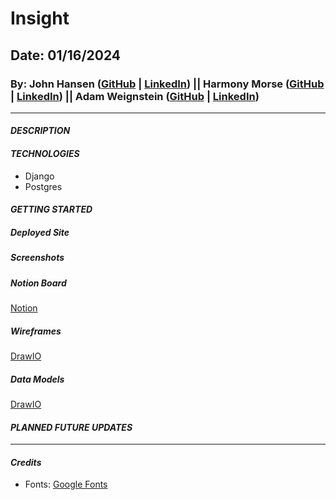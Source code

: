 # Insight
## Date: 01/16/2024
### By: **John Hansen ([GitHub](https://github.com/johnhansengit) | [LinkedIn](https://www.linkedin.com/in/jhansen-software-engineer/)) || Harmony Morse ([GitHub](https://github.com/harmonymorse) | [LinkedIn](https://www.linkedin.com/in/harmonymorse/)) || Adam Weignstein ([GitHub](https://github.com/adamrweinstein) | [LinkedIn](https://www.linkedin.com/in/adam-rick-weinstein/))**

<hr>

#### **_DESCRIPTION_**


#### **_TECHNOLOGIES_**

- Django
- Postgres

#### **_GETTING STARTED_**

##### **_Deployed Site_**

##### **_Screenshots_**

##### **_Notion Board_**

[Notion]()

##### **_Wireframes_**

[DrawIO]()

##### **_Data Models_**

[DrawIO]()

#### **_PLANNED FUTURE UPDATES_**

<hr>

#### **_Credits_**
- Fonts: [Google Fonts](fonts.google.com)